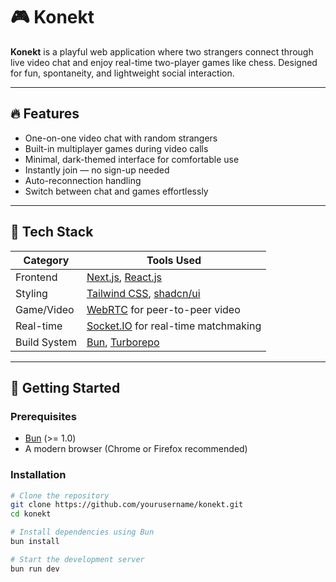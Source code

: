 # 🎮 Konekt

**Konekt** is a playful web application where two strangers connect through live video chat and enjoy real-time two-player games like chess. Designed for fun, spontaneity, and lightweight social interaction.

---

## 🔥 Features

- One-on-one video chat with random strangers
- Built-in multiplayer games during video calls
- Minimal, dark-themed interface for comfortable use
- Instantly join — no sign-up needed
- Auto-reconnection handling
- Switch between chat and games effortlessly

---

## 🧰 Tech Stack

| Category     | Tools Used                                                                    |
| ------------ | ----------------------------------------------------------------------------- |
| Frontend     | [Next.js](https://nextjs.org/), [React.js](https://reactjs.org/)              |
| Styling      | [Tailwind CSS](https://tailwindcss.com/), [shadcn/ui](https://ui.shadcn.com/) |
| Game/Video   | [WebRTC](https://webrtc.org/) for peer-to-peer video                          |
| Real-time    | [Socket.IO](https://socket.io/) for real-time matchmaking                     |
| Build System | [Bun](https://bun.sh/), [Turborepo](https://turbo.build/repo)                 |

---

## 🚀 Getting Started

### Prerequisites

- [Bun](https://bun.sh/) (>= 1.0)
- A modern browser (Chrome or Firefox recommended)

### Installation

```bash
# Clone the repository
git clone https://github.com/yourusername/konekt.git
cd konekt

# Install dependencies using Bun
bun install

# Start the development server
bun run dev
```
